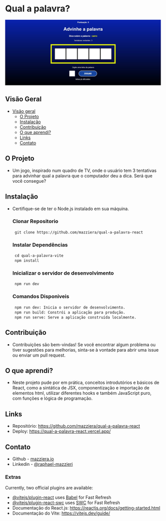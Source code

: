 # Qual a palavra?

 ![](./public/desktop-preview.jpg)

## Visão Geral

- [Visão geral](#visão-geral)
  - [O Projeto](#o-projeto)
  - [Instalação](#instalação)
  - [Contribuição](#contribuição)
  - [O que aprendi?](#o-que-aprendi)
  - [Links](#links)
  - [Contato](#contato)


## O Projeto

- Um jogo, inspirado num quadro de TV, onde o usuário tem 3 tentativas para advinhar qual a palavra que o computador deu a dica. Será que você consegue?

## Instalação
 - Certifique-se de ter o Node.js instalado em sua máquina.

    ### Clonar Repositorio

        git clone https://github.com/mazziera/qual-a-palavra-react
    

    ### Instalar Dependências
        cd qual-a-palavra-vite
        npm install


    ### Inicializar o servidor de desenvolvimento
        npm run dev

    ### Comandos Disponiveis
        npm run dev: Inicia o servidor de desenvolvimento.
        npm run build: Constrói a aplicação para produção.
        npm run serve: Serve a aplicação construída localmente.

## Contribuição
- Contribuições são bem-vindas! Se você encontrar algum problema ou tiver sugestões para melhorias, sinta-se à vontade para abrir uma issue ou enviar um pull request.

## O que aprendi?

- Neste projeto pude por em prática, conceitos introdutórios e básicos de React, como a sintática de JSX, componentização e importação de elementos html, utilizar diferentes hooks e também JavaScript puro, com funções e lógica de programação.


## Links
- Repositório: https://github.com/mazziera/qual-a-palavra-react
- Deploy: https://qual-a-palavra-react.vercel.app/

## Contato

- Github - [mazziera.io](https://github.com/mazziera)
- Linkedin - [@raphael-mazzieri](https://www.linkedin.com/in/raphael-mazzieri/)


### Extras
Currently, two official plugins are available:

- [@vitejs/plugin-react](https://github.com/vitejs/vite-plugin-react/blob/main/packages/plugin-react/README.md) uses [Babel](https://babeljs.io/) for Fast Refresh
- [@vitejs/plugin-react-swc](https://github.com/vitejs/vite-plugin-react-swc) uses [SWC](https://swc.rs/) for Fast Refresh
-    Documentação do React.js: https://reactjs.org/docs/getting-started.html
-    Documentação do Vite: https://vitejs.dev/guide/
